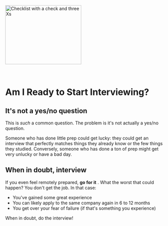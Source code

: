 <img style="margin: 0 auto; max-width:15rem; margin-bottom: 2rem" alt="Checklist with a check and three Xs" width="240" height="187" src="/ready.png" />

# Am I Ready to Start Interviewing?

<star />

## It's not a yes/no question

This is _such_ a common question. The problem is it's not actually a yes/no question.

Someone who has done little prep could get lucky: they could get an interview that perfectly matches things they already know or the few things they studied. Conversely, someone who has done a ton of prep might get very unlucky or have a bad day.

## When in doubt, interview

If you even feel remotely prepared, **go for it** . What the worst that could happen? You don't get the job. In that case:

- You've gained some great experience
- You can likely apply to the same company again in 6 to 12 months
- You get over your fear of failure (if that's something you experience)

When in doubt, do the interview!

<star expanded="true" />
